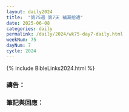 ```yaml
---
layout: daily2024
title:  "第75週 第7天 補漏拾遺"
date: 2025-06-08
categories: daily
permalink: /daily/2024/wk75-day7-daily.html
weekNum: 75
dayNum: 7
cycle: 2024
---
```


{% include BibleLinks2024.html %}

### 禱告：

### 筆記與回應：
